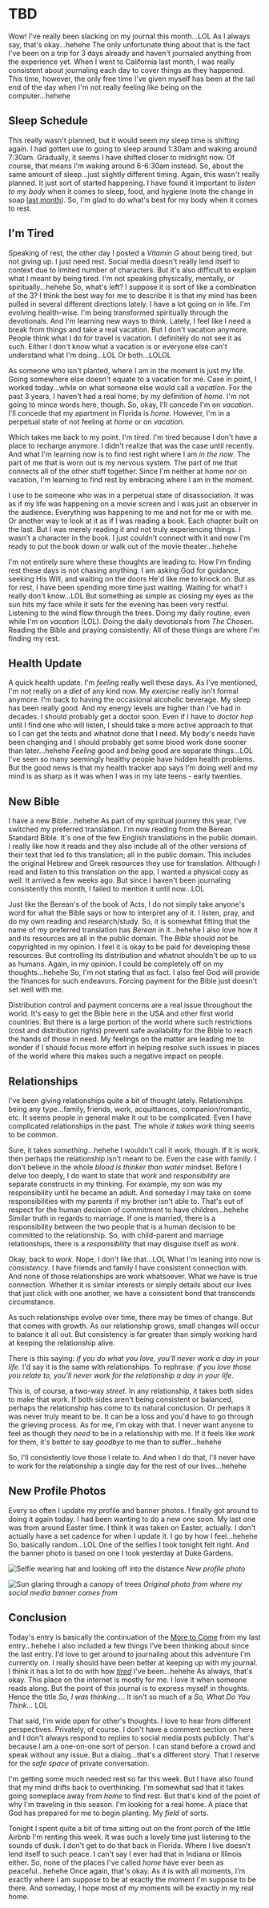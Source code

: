 # TBD

Wow! I've really been slacking on my journal this month...LOL As I always say, that's okay...hehehe The only unfortunate thing about that is the fact I've been on a trip for 3 days already and haven't journaled anything from the experience yet. When I went to California last month, I was really consistent about journaling each day to cover things as they happened. This time, however, the only free time I've given myself has been at the tail end of the day when I'm not really feeling like being on the computer...hehehe

## Sleep Schedule

This really wasn't planned, but it would seem my sleep time is shifting again. I had gotten use to going to sleep around 1:30am and waking around 7:30am. Gradually, it seems I have shifted closer to midnight now. Of course, that means I'm waking around 6-6:30am instead. So, about the same amount of sleep...just slightly different timing. Again, this wasn't really planned. It just sort of started happening. I have found it important to *listen to my body* when it comes to sleep, food, and hygiene (note the change in soap [last month](../07/29_new-soap-connected-journeys-and-wrong-choices)). So, I'm glad to do what's best for my body when it comes to rest.

## I'm Tired

Speaking of rest, the other day I posted a *Vitamin G* about being tired, but not giving up. I just need rest. Social media doesn't really lend itself to context due to limited number of characters. But it's also difficult to explain what I meant by being tired. I'm not speaking physically, mentally, or spiritually...hehehe So, what's left? I suppose it is sort of like a combination of the 3? I think the best way for me to describe it is that my mind has been pulled in several different directions lately. I have a lot going on in life. I'm evolving health-wise. I'm being transformed spiritually through the devotionals. And I'm learning new ways to think. Lately, I feel like I need a break from things and take a real vacation. But I don't vacation anymore. People think what I do for travel is vacation. I definitely do not see it as such. Either I don't know what a vacation is or everyone else can't understand what I'm doing...LOL Or both...LOLOL

As someone who isn't planted, where I am in the moment is just my life. Going somewhere else doesn't equate to a vacation for me. Case in point, I worked today...while on what someone else would call a *vacation*. For the past 3 years, I haven't had a real home; by my definition of *home*. I'm not going to mince words here, though. So, okay, I'll concede I'm on *vacation*. I'll concede that my apartment in Florida is *home*. However, I'm in a perpetual state of not feeling at *home* or on *vacation*.

Which takes me back to my point. I'm tired. I'm tired because I don't have a place to recharge anymore. I didn't realize that was the case until recently. And what I'm learning now is to find rest right where I am *in the now*. The part of me that is worn out is my nervous system. The part of me that connects all of the other stuff together. Since I'm neither at home nor on vacation, I'm learning to find rest by embracing where I am in the moment.

I use to be someone who was in a perpetual state of disassociation. It was as if my life was happening on a movie screen and I was just an observer in the audience. Everything was happening to me and not for me or with me. Or another way to look at it as if I was reading a book. Each chapter built on the last. But I was merely reading it and not truly experiencing things. I wasn't a character in the book. I just couldn't connect with it and now I'm ready to put the book down or walk out of the movie theater...hehehe

I'm not entirely sure where these thoughts are leading to. How I'm finding rest these days is not chasing anything. I am asking God for guidance, seeking His Will, and waiting on the doors He'd like me to knock on. But as for rest, I have been spending more time just waiting. Waiting for what? I really don't know...LOL But something as simple as closing my eyes as the sun hits my face while it sets for the evening has been very restful. Listening to the wind flow through the trees. Doing my daily routine; even while I'm on *vacation* (LOL). Doing the daily devotionals from *The Chosen*. Reading the Bible and praying consistently. All of these things are where I'm finding my rest.

## Health Update

A quick health update. I'm *feeling* really well these days. As I've mentioned, I'm not really on a *diet* of any kind now. My *exercise* really isn't formal anymore. I'm back to having the occasional alcoholic beverage. My sleep has been really good. And my energy levels are higher than I've had in decades. I should probably get a doctor soon. Even if I have to *doctor hop* until I find one who will listen, I should take a more active approach to that so I can get the tests and whatnot done that I need. My body's needs have been changing and I should probably get some blood work done sooner than later...hehehe *Feeling* good and *being* good are separate things...LOL I've seen so many seemingly healthy people have hidden health problems. But the good news is that my health tracker app says I'm doing well and my mind is as sharp as it was when I was in my late teens - early twenties.

## New Bible

I have a new Bible...hehehe As part of my spiritual journey this year, I've switched my preferred translation. I'm now reading from the Berean Standard Bible. It's one of the few English translations in the public domain. I really like how it reads and they also include all of the other versions of their text that led to this translation; all in the public domain. This includes the original Hebrew and Greek resources they use for translation. Although I read and listen to this translation on the app, I wanted a physical copy as well. It arrived a few weeks ago. But since I haven't been journaling consistently this month, I failed to mention it until now...LOL

Just like the Berean's of the book of Acts, I do not simply take anyone's word for what the Bible says or how to interpret any of it. I listen, pray, and do my own reading and research/study. So, it is somewhat fitting that the name of my preferred translation has *Berean* in it...hehehe I also love how it and its resources are all in the public domain. The *Bible* should not be copyrighted in my opinion. I feel it is okay to be paid for developing these resources. But controlling its distribution and whatnot shouldn't be up to us as humans. Again, in my opinion. I could be completely off on my thoughts...hehehe So, I'm not stating that as fact. I also feel God will provide the finances for such endeavors. Forcing payment for the Bible just doesn't set well with me.

Distribution control and payment concerns are a real issue throughout the world. It's easy to get the Bible here in the USA and other first world countries. But there is a large portion of the world where such restrictions (cost and distribution rights) prevent safe availability for the Bible to reach the hands of those in need. My feelings on the matter are leading me to wonder if I should focus more effort in helping resolve such issues in places of the world where this makes such a negative impact on people.

## Relationships

I've been giving relationships quite a bit of thought lately. Relationships being any type...family, friends, work, acquittances, companion/romantic, etc. It seems people in general make it out to be complicated. Even I have complicated relationships in the past. The whole *it takes work* thing seems to be common.

Sure, it takes *something*...hehehe I wouldn't call it work, though. If it is *work*, then perhaps the relationship isn't meant to be. Even the case with family. I don't believe in the whole *blood is thinker than water* mindset. Before I delve too deeply, I do want to state that *work* and *responsibility* are separate constructs in my thinking. For example, my son was my responsibility until he became an adult. And someday I may take on some responsibilities with my parents if my brother isn't able to. That's out of respect for the human decision of commitment to have children...hehehe Similar truth in regards to marriage. If one is married, there is a responsibility between the two people that is a human decision to be committed to the relationship. So, with child-parent and marriage relationships, there is a *responsibility* that may disguise itself as *work*.

Okay, back to *work*. Nope, I don't like that...LOL What I'm leaning into now is *consistency*. I have friends and family I have consistent connection with. And none of those relationships are work whatsoever. What we have is true connection. Whether it is similar interests or simply details about our lives that just click with one another, we have a consistent bond that transcends circumstance.

As such relationships evolve over time, there may be times of change. But that comes with growth. As our relationship grows, small changes will occur to balance it all out. But consistency is far greater than simply working hard at keeping the relationship alive.

There is this saying: *if you do what you love, you'll never work a day in your life.* I'd say it is the same with relationships. To rephrase: *if you love those you relate to, you'll never work for the relationship a day in your life.*

This is, of course, a two-way *street*. In any relationship, it takes both sides to make that work. If both sides aren't being consistent or balanced, perhaps the relationship has come to its natural conclusion. Or perhaps it was never truly meant to be. It can be a loss and you'd have to go through the grieving process. As for me, I'm okay with that. I never want anyone to feel as though they *need* to be in a relationship with me. If it feels like *work* for them, it's better to say *goodbye* to me than to suffer...hehehe

So, I'll consistently love those I relate to. And when I do that, I'll never have to work for the relationship a single day for the rest of our lives...hehehe

## New Profile Photos

Every so often I update my profile and banner photos. I finally got around to doing it again today. I had been wanting to do a new one soon. My last one was from around Easter time. I think it was taken on Easter, actually. I don't actually have a set cadence for when I update it. I go by how I feel...hehehe So, basically random...LOL One of the selfies I took tonight felt right. And the banner photo is based on one I took yesterday at Duke Gardens.

![Selfie wearing hat and looking off into the distance](./media/IMG_0671.jpeg)
*New profile photo*

![Sun glaring through a canopy of trees](./media/IMG_0535.jpeg)
*Original photo from where my social media banner comes from*

## Conclusion

Today's entry is basically the continuation of the [More to Come](./13_more-to-come) from my last entry...hehehe I also included a few things I've been thinking about since the last entry. I'd love to get around to journaling about this adventure I'm currently on. I really should have been better at keeping up with my journal. I think it has a lot to do with how [*tired*](#im-tired) I've been...hehehe As always, that's okay. This place on the internet is mostly for me. I love it when someone reads along. But the point of this journal is to express myself in thoughts. Hence the title *So, I was thinking...*. It isn't so much of a *So, What Do You Think...* LOL

That said, I'm wide open for other's thoughts. I love to hear from different perspectives. Privately, of course. I don't have a comment section on here and I don't always respond to replies to social media posts publicly. That's because I am a one-on-one sort of person. I can stand before a crowd and speak without any issue. But a dialog...that's a different story. That I reserve for the *safe space* of private conversation.

I'm getting some much needed rest so far this week. But I have also found that my mind drifts back to overthinking. I'm somewhat sad that it takes going someplace away from *home* to find rest. But that's kind of the point of why I'm traveling in this season. I'm looking for a real home. A place that God has prepared for me to begin planting. My *field* of sorts.

Tonight I spent quite a bit of time sitting out on the front porch of the little Airbnb I'm renting this week. It was such a lovely time just listening to the sounds of dusk. I don't get to do that back in Florida. Where I live doesn't lend itself to such peace. I can't say I ever had that in Indiana or Illinois either. So, none of the places I've called *home* have ever been as peaceful...hehehe Once again, that's okay. As it is with all moments, I'm exactly where I am suppose to be at exactly the moment I'm suppose to be there. And someday, I hope most of my moments will be exactly in my real home.